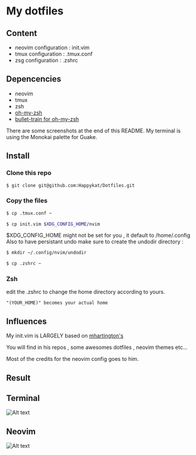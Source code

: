 # My dotfiles

## Content

 * neovim configuration : init.vim
 * tmux configuration   : .tmux.conf
 * zsg configuration    : .zshrc


## Depencencies

 * neovim
 * tmux
 * zsh
 * [oh-my-zsh](https://github.com/robbyrussell/oh-my-zsh)
 * [bullet-train for oh-my-zsh](https://github.com/caiogondim/bullet-train-oh-my-zsh-theme)

 There are some screenshots at the end of this README. My terminal is using the Monokai palette for Guake.

## Install

### Clone this repo 

```sh
$ git clone git@github.com:Happykat/Dotfiles.git
```

### Copy the files

```sh
$ cp .tmux.conf ~
```

```sh
$ cp init.vim $XDG_CONFIG_HOME/nvim
```
$XDG_CONFIG_HOME might not be set for you , it default to /home/.config
Also to have persistant undo make sure to create the undodir directory :

```sh
$ mkdir ~/.config/nvim/undodir
```

```sh
$ cp .zshrc ~
```

### Zsh

edit the .zshrc to change the home directory according to yours.

``` "(YOUR_HOME)" becomes your actual home ```


## Influences

My init.vim is LARGELY based on [mhartington's](https://github.com/mhartington)

You will find in his repos , some awesomes dotfiles , neovim themes etc...

Most of the credits for the neovim config goes to him.

## Result

## Terminal
![Alt text](img/terminal.png?raw=true "Title")

## Neovim
![Alt text](img/neovim.png?raw=true "Title")
